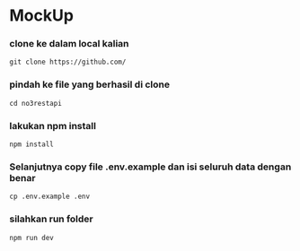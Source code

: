 # MockUp

### clone ke dalam local kalian

```
git clone https://github.com/
```

### pindah ke file yang berhasil di clone

```
cd no3restapi
```

### lakukan npm install

```
npm install
```

### Selanjutnya copy file .env.example dan isi seluruh data dengan benar

```
cp .env.example .env
```

### silahkan run folder

```
npm run dev

```
